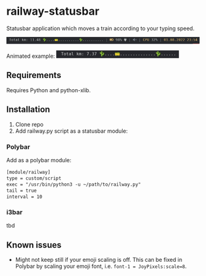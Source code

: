# railway-statusbar
Statusbar application which moves a train according to your typing speed.

![Illustration of the application in a statusbar](images/status.png)

Animated example:
![Animated illustration of the application](images/animated.gif) 

## Requirements
Requires Python and python-xlib.


## Installation

1. Clone repo
2. Add railway.py script as a statusbar module:

### Polybar
Add as a polybar module:
```
[module/railway]
type = custom/script
exec = "/usr/bin/python3 -u ~/path/to/railway.py"
tail = true
interval = 10
```

### i3bar
tbd


## Known issues
- Might not keep still if your emoji scaling is off. This can be fixed in Polybar by scaling your emoji font, i.e. `font-1 = JoyPixels:scale=8`.

